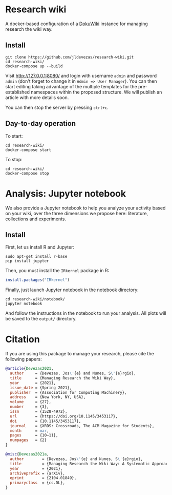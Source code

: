 # Research wiki

A docker-based configuration of a [DokuWiki](https://www.dokuwiki.org/) instance for managing research the wiki way.

## Install

```shell
git clone https://github.com/jldevezas/research-wiki.git
cd research-wiki/
docker-compose up --build
```

Visit http://127.0.0.1:8080/ and login with username `admin` and password `admin` (don't forget to change it in `Admin => User Manager`). You can then start editing taking advantage of the multiple templates for the pre-established namespaces within the proposed structure. We will publish an article with more details soon.

You can then stop the server by pressing `ctrl+c`.

## Day-to-day operation

To start:

```shell
cd research-wiki/
docker-compose start
```

To stop:

```shell
cd research-wiki/
docker-compose stop
```

# Analysis: Jupyter notebook

We also provide a Jupyter notebook to help you analyze your activity based on your wiki, over the three dimensions we propose here: literature, collections and experiments.

## Install

First, let us install R and Jupyter:

```shell
sudo apt-get install r-base
pip install jupyter
```

Then, you must install the `IRkernel` package in R:

```r
install.packages("IRkernel")
```

Finally, just launch Jupyter notebook in the notebook directory:

```shell
cd research-wiki/notebook/
jupyter notebook
```

And follow the instructions in the notebook to run your analysis. All plots will be saved to the `output/` directory.

# Citation

If you are using this package to manage your research, please cite the following papers:

```bibtex
@article{Devezas2021,
  author     = {Devezas, Jos\'{e} and Nunes, S\'{e}rgio},
  title      = {Managing Research the Wiki Way},
  year       = {2021},
  issue_date = {Spring 2021},
  publisher  = {Association for Computing Machinery},
  address    = {New York, NY, USA},
  volume     = {27},
  number     = {3},
  issn       = {1528-4972},
  url        = {https://doi.org/10.1145/3453117},
  doi        = {10.1145/3453117},
  journal    = {XRDS: Crossroads, The ACM Magazine for Students},
  month      = mar,
  pages      = {10–11},
  numpages   = {2}
}
```

```bibtex
@misc{Devezas2021a,
  author        = {Devezas, Jos\'{e} and Nunes, S\'{e}rgio},
  title         = {Managing Research the Wiki Way: A Systematic Approach to Documenting Research},
  year          = {2021},
  archiveprefix = {arXiv},
  eprint        = {2104.01849},
  primaryclass  = {cs.DL},
}
```
